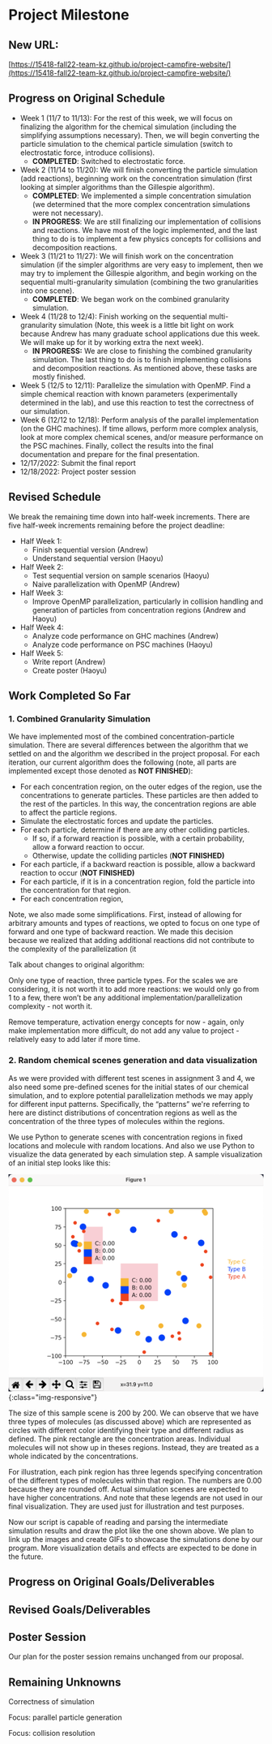 # Project Milestone

## New URL:

[https://15418-fall22-team-kz.github.io/project-campfire-website/](https://15418-fall22-team-kz.github.io/project-campfire-website/)

## Progress on Original Schedule

- Week 1 (11/7 to 11/13): For the rest of this week, we will focus on finalizing the algorithm for the chemical simulation (including the simplifying assumptions necessary). Then, we will begin converting the particle simulation to the chemical particle simulation (switch to electrostatic force, introduce collisions).
    - ************COMPLETED************: Switched to electrostatic force.
- Week 2 (11/14 to 11/20): We will finish converting the particle simulation (add reactions), beginning work on the concentration simulation (first looking at simpler algorithms than the Gillespie algorithm).
    - ******************************************COMPLETED******************************************: We implemented a simple concentration simulation (we determined that the more complex concentration simulations were not necessary).
    - ************************IN PROGRESS************************: We are still finalizing our implementation of collisions and reactions. We have most of the logic implemented, and the last thing to do is to implement a few physics concepts for collisions and decomposition reactions.
- Week 3 (11/21 to 11/27): We will finish work on the concentration simulation (if the simpler algorithms are very easy to implement, then we may try to implement the Gillespie algorithm, and begin working on the sequential multi-granularity simulation (combining the two granularities into one scene).
    - ******************COMPLETED******************: We began work on the combined granularity simulation.
- Week 4 (11/28 to 12/4): Finish working on the sequential multi-granularity simulation (Note, this week is a little bit light on work because Andrew has many graduate school applications due this week. We will make up for it by working extra the next week).
    - **********************IN PROGRESS:********************** We are close to finishing the combined granularity simulation. The last thing to do is to finish implementing collisions and decomposition reactions. As mentioned above, these tasks are mostly finished.
- Week 5 (12/5 to 12/11): Parallelize the simulation with OpenMP. Find a simple chemical reaction with known parameters (experimentally determined in the lab), and use this reaction to test the correctness of our simulation.
- Week 6 (12/12 to 12/18): Perform analysis of the parallel implementation (on the GHC machines). If time allows, perform more complex analysis, look at more complex chemical scenes, and/or measure performance on the PSC machines. Finally, collect the results into the final documentation and prepare for the final presentation.
- 12/17/2022: Submit the final report
- 12/18/2022: Project poster session

## Revised Schedule

We break the remaining time down into half-week increments. There are five half-week increments remaining before the project deadline:

- Half Week 1:
    - Finish sequential version (Andrew)
    - Understand sequential version (Haoyu)
- Half Week 2:
    - Test sequential version on sample scenarios (Haoyu)
    - Naive parallelization with OpenMP (Andrew)
- Half Week 3:
    - Improve OpenMP parallelization, particularly in collision handling and generation of particles from concentration regions (Andrew and Haoyu)
- Half Week 4:
    - Analyze code performance on GHC machines (Andrew)
    - Analyze code performance on PSC machines (Haoyu)
- Half Week 5:
    - Write report (Andrew)
    - Create poster (Haoyu)

## Work Completed So Far

### 1. Combined Granularity Simulation

We have implemented most of the combined concentration-particle simulation. There are several differences between the algorithm that we settled on and the algorithm we described in the project proposal. For each iteration, our current algorithm does the following (note, all parts are implemented except those denoted as ******************************NOT FINISHED******************************):

- For each concentration region, on the outer edges of the region, use the concentrations to generate particles. These particles are then added to the rest of the particles. In this way, the concentration regions are able to affect the particle regions.
- Simulate the electrostatic forces and update the particles.
- For each particle, determine if there are any other colliding particles.
    - If so, if a forward reaction is possible, with a certain probability, allow a forward reaction to occur.
    - Otherwise, update the colliding particles (******************************NOT FINISHED)******************************
- For each particle, if a backward reaction is possible, allow a backward reaction to occur (**********************************NOT FINISHED)**********************************
- For each particle, if it is in a concentration region, fold the particle into the concentration for that region.
- For each concentration region,

Note, we also made some simplifications. First, instead of allowing for arbitrary amounts and types of reactions, we opted to focus on one type of forward and one type of backward reaction. We made this decision because we realized that adding additional reactions did not contribute to the complexity of the parallelization (it 

Talk about changes to original algorithm:

Only one type of reaction, three particle types. For the scales we are considering, it is not worth it to add more reactions: we would only go from 1 to a few, there won’t be any additional implementation/parallelization complexity - not worth it.

Remove temperature, activation energy concepts for now - again, only make implementation more difficult, do not add any value to project - relatively easy to add later if more time.

### 2. Random chemical scenes generation and data visualization

As we were provided with different test scenes in assignment 3 and 4, we also need some pre-defined scenes for the initial states of our chemical simulation, and to explore potential parallelization methods we may apply for different  input patterns. Specifically, the “patterns” we're referring to here are distinct distributions of concentration regions as well as the concentration of the three types of molecules within the regions.

We use Python to generate scenes with concentration regions in fixed locations and molecule with random locations. And also we use Python to visualize the data generated by each simulation step. A sample visualization of an initial step looks like this:

![SampleVis](2022-11-30-Pics/SampleVis.png){:class="img-responsive"}

The size of this sample scene is 200 by 200. We can observe that we have three types of molecules (as discussed above) which are represented as circles with different color identifying their type and different radius as defined. The pink rectangle are the concentration areas. Individual molecules will not show up in theses regions. Instead, they are treated as a whole indicated by the concentrations. 

For illustration, each pink region has three legends specifying concentration of the different types of molecules within that region. The numbers are 0.00 because they are rounded off. Actual simulation scenes are expected to have  higher concentrations. And note that these legends are not used in our final visualization. They are used just for illustration and test purposes.

Now our script is capable of reading and parsing the intermediate simulation results and draw the plot like the one shown above. We plan to link up the images and create GIFs to showcase the simulations done by our program. More visualization details and effects are expected to be done in the future.

## Progress on Original Goals/Deliverables

## Revised Goals/Deliverables

## Poster Session

Our plan for the poster session remains unchanged from our proposal.

## Remaining Unknowns

Correctness of simulation

Focus: parallel particle generation

Focus: collision resolution